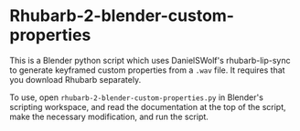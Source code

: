 # Rhubarb-2-blender-custom-properties
This is a Blender python script which uses DanielSWolf's rhubarb-lip-sync
to generate keyframed custom properties from a `.wav` file. It requires
that you download Rhubarb separately.

To use, open `rhubarb-2-blender-custom-properties.py` in
Blender's scripting workspace, and read the documentation at the top of the
script, make the necessary modification, and run the script.
